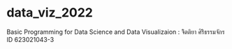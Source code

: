 # data_viz_2022
Basic Programming for Data Science and Data Visualizaion : จิิตติยา ศิริิธรรมจักร ID 623021043-3
